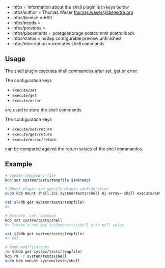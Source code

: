 - infos = Information about the shell plugin is in keys below
- infos/author = Thomas Waser <thomas.waser@libelektra.org>
- infos/licence = BSD
- infos/needs =
- infos/provides =
- infos/placements = postgetstorage postcommit postrollback
- infos/status = nodep configurable preview unfinished
- infos/description = executes shell commands

## Usage

The shell plugin executes shell commandos after set, get or error.

The configuration keys

- `execute/set`
- `execute/get`
- `execute/error`

are used to store the shell commands.

The configuration keys

- `execute/set/return`
- `execute/get/return`
- `execute/error/return`

can be compared against the return values of the shell commandos.

## Example

```sh
# Create temporary file
kdb set system/tests/tempfile $(mktemp)

# Mount plugin and specify plugin configuration
sudo kdb mount shell.ini system/tests/shell ni array= shell execute/set="echo set >> $(kdb get system/tests/tempfile)"

cat $(kdb get system/tests/tempfile)
#>

# Execute `set` command
kdb set system/tests/shell
#> Create a new key system/tests/shell with null value

cat $(kdb get system/tests/tempfile)
#> set

# Undo modifications
rm $(kdb get system/tests/tempfile)
kdb rm -r system/tests/shell
sudo kdb umount system/tests/shell
```

